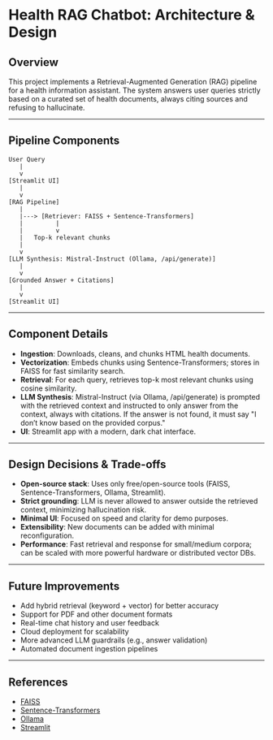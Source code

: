 # Health RAG Chatbot: Architecture & Design

## Overview
This project implements a Retrieval-Augmented Generation (RAG) pipeline for a health information assistant. The system answers user queries strictly based on a curated set of health documents, always citing sources and refusing to hallucinate.

---

## Pipeline Components

```
User Query
   |
   v
[Streamlit UI]
   |
   v
[RAG Pipeline]
   |
   |---> [Retriever: FAISS + Sentence-Transformers]
   |         |
   |         v
   |   Top-k relevant chunks
   |
   v
[LLM Synthesis: Mistral-Instruct (Ollama, /api/generate)]
   |
   v
[Grounded Answer + Citations]
   |
   v
[Streamlit UI]
```

---

## Component Details
- **Ingestion**: Downloads, cleans, and chunks HTML health documents.
- **Vectorization**: Embeds chunks using Sentence-Transformers; stores in FAISS for fast similarity search.
- **Retrieval**: For each query, retrieves top-k most relevant chunks using cosine similarity.
- **LLM Synthesis**: Mistral-Instruct (via Ollama, /api/generate) is prompted with the retrieved context and instructed to only answer from the context, always with citations. If the answer is not found, it must say "I don’t know based on the provided corpus."
- **UI**: Streamlit app with a modern, dark chat interface.

---

## Design Decisions & Trade-offs
- **Open-source stack**: Uses only free/open-source tools (FAISS, Sentence-Transformers, Ollama, Streamlit).
- **Strict grounding**: LLM is never allowed to answer outside the retrieved context, minimizing hallucination risk.
- **Minimal UI**: Focused on speed and clarity for demo purposes.
- **Extensibility**: New documents can be added with minimal reconfiguration.
- **Performance**: Fast retrieval and response for small/medium corpora; can be scaled with more powerful hardware or distributed vector DBs.

---

## Future Improvements
- Add hybrid retrieval (keyword + vector) for better accuracy
- Support for PDF and other document formats
- Real-time chat history and user feedback
- Cloud deployment for scalability
- More advanced LLM guardrails (e.g., answer validation)
- Automated document ingestion pipelines

---

## References
- [FAISS](https://github.com/facebookresearch/faiss)
- [Sentence-Transformers](https://www.sbert.net/)
- [Ollama](https://ollama.com/)
- [Streamlit](https://streamlit.io/) 